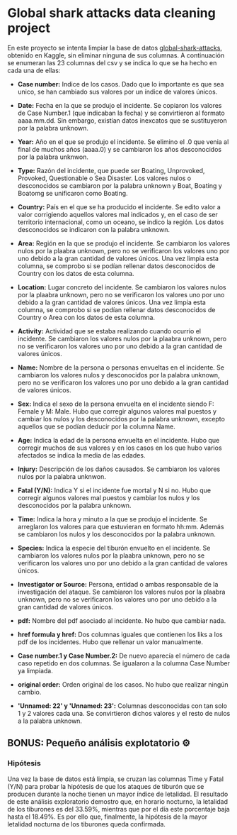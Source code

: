 # Global shark attacks data cleaning project

En este proyecto se intenta limpiar la base de datos [global-shark-attacks](https://www.kaggle.com/datasets/teajay/global-shark-attacks), obtenido en Kaggle, sin eliminar ninguna de sus columnas. A continuación se enumeran las 23 columnas del csv y se indica lo que se ha hecho en cada una de ellas:

* **Case number:** Indice de los casos. Dado que lo importante es que sea unico, se han cambiado sus valores por un índice de valores únicos.

* **Date:** Fecha en la que se produjo el incidente. Se copiaron los valores de Case Number.1 (que indicaban la fecha) y se convirtieron al formato aaaa.mm.dd. Sin embargo, existían datos inexcatos que se sustituyeron por la palabra unknown.

* **Year:** Año en el que se produjo el incidente. Se elimino el .0 que venia al final de muchos años (aaaa.0) y se cambiaron los años desconocidos por la palabra unknwon.

* **Type:** Razón del incidente, que puede ser Boating, Unprovoked, Provoked, Questionable o Sea Disaster. Los valores nulos o desconocidos se cambiaron por la palabra unknown y Boat, Boating y Boatomg se unificaron como Boating.

* **Country:** País en el que se ha producido el incidente. Se edito valor a valor corrigiendo aquellos valores mal indicados y, en el caso de ser territorio internacional, como un oceano, se indico la región. Los datos desconocidos se indicaron con la palabra unknown.

* **Area:** Región en la que se produjo el incidente. Se cambiaron los valores nulos por la plaabra unknown, pero no se verificaron los valores uno por uno debido a la gran cantidad de valores únicos. Una vez limpia esta columna, se comprobo si se podían rellenar datos desconocidos de Country con los datos de esta columna.

* **Location:** Lugar concreto del incidente. Se cambiaron los valores nulos por la plaabra unknown, pero no se verificaron los valores uno por uno debido a la gran cantidad de valores únicos. Una vez limpia esta columna, se comprobo si se podían rellenar datos desconocidos de Country o Area con los datos de esta columna.

* **Activity:** Actividad que se estaba realizando cuando ocurrio el incidente. Se cambiaron los valores nulos por la plaabra unknown, pero no se verificaron los valores uno por uno debido a la gran cantidad de valores únicos.

* **Name:** Nombre de la persona o personas envueltas en el incidente. Se cambiaron los valores nulos y desconocidos por la palabra unknown, pero no se verificaron los valores uno por uno debido a la gran cantidad de valores únicos.

* **Sex:** Indica el sexo de la persona envuelta en el incidente siendo F: Female y M: Male. Hubo que corregir algunos valores mal puestos y cambiar los nulos y los desconocidos por la palabra unknown, excepto aquellos que se podían deducir por la columna Name.

* **Age:** Indica la edad de la persona envuelta en el incidente. Hubo que corregir muchos de sus valores y en los casos en los que hubo varios afectados se indica la media de las edades.

* **Injury:** Descripción de los daños causados. Se cambiaron los valores nulos por la palabra unknwon.

* **Fatal (Y/N):** Indica Y si el incidente fue mortal y N si no. Hubo que corregir algunos valores mal puestos y cambiar los nulos y los desconocidos por la palabra unknown.

* **Time:** Indica la hora y minuto a la que se produjo el incidente. Se arreglaron los valores para que estuvieran en formato hh:mm. Además se cambiaron los nulos y los desconocidos por la palabra unknown.

* **Species:** Indica la especie del tiburón envuelto en el incidente. Se cambiaron los valores nulos por la plaabra unknown, pero no se verificaron los valores uno por uno debido a la gran cantidad de valores únicos.

* **Investigator or Source:** Persona, entidad o ambas responsable de la investigación del ataque. Se cambiaron los valores nulos por la plaabra unknown, pero no se verificaron los valores uno por uno debido a la gran cantidad de valores únicos.

* **pdf:** Nombre del pdf asociado al incidente. No hubo que cambiar nada.

* **href formula y href:** Dos columnas iguales que contienen los liks a los pdf de los incidentes. Hubo que rellenar un valor manualmente.

* **Case number.1 y Case Number.2:** De nuevo aparecía el número de cada caso repetido en dos columnas. Se igualaron a la columna Case Number ya limpiada.

* **original order:** Orden original de los casos. No hubo que realizar ningún cambio.

* **'Unnamed: 22' y 'Unnamed: 23':** Columnas desconocidas con tan solo 1 y 2 valores cada una. Se convirtieron dichos valores y el resto de nulos a la palabra unknown.



## BONUS: Pequeño análisis explotatorio ⚙️


### Hipótesis

Una vez la base de datos está limpia, se cruzan las columnas Time y Fatal (Y/N) para probar la hipótesis de que los ataques de tiburón que se producen durante la noche tienen un mayor índice de letalidad. El resultado de este análisis exploratorio demostro que, en horario nocturno, la letalidad de los tiburones es del 33.59%, mientras que por el día este porcentaje baja hasta el 18.49%. Es por ello que, finalmente, la hipótesis de la mayor letalidad nocturna de los tiburones queda confirmada.